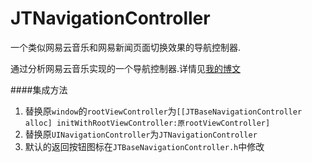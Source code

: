 # JTNavigationController
一个类似网易云音乐和网易新闻页面切换效果的导航控制器.

通过分析网易云音乐实现的一个导航控制器.详情见[我的博文](http://jerrytian.com/2016/01/23/yong-revealfen-xi-wang-yi-yun-yin-le-de-dao-hang-kong-zhi-qi-qie-huan-xiao-guo/)

####集成方法
 1. 替换原`window`的`rootViewController`为`[[JTBaseNavigationController alloc] initWithRootViewController:原rootViewController]`
 2. 替换原`UINavigationController`为`JTNavigationController`
 3. 默认的返回按钮图标在`JTBaseNavigationController.h`中修改
 
 
